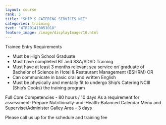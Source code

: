 ```yaml
---
layout: course
rank: 5
title: "SHIP'S CATERING SERVICES NCI"
categories: training
tvet: "WTR201413051018"
feature_image: /image/displayImage/16.html
---
```


Trainee Entry Requirements

* Must be High School Graduate
* Must have completed BT and SSA/SDSD Training
* Must have at least 3 months relevant sea service or/ graduate of Bachelor of Science in Hotel & Restaurant Management (BSHRM) OR
* Can communicate in basic oral and written English
* Must be physically and mentally fit to undergo Ship’s Catering NCIII (Ship’s Cooks) the training program
 
Full Core Competencies - 80 hours / 10 days
As a requirement for assessment: Prepare Nutritionally-and-Health-Balanced Calendar Menu and Supervise/Administer Galley Area - 3 days

Please call us up for the schedule and training fee
